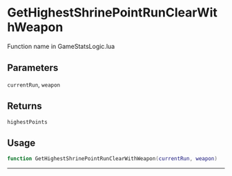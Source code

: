 # GetHighestShrinePointRunClearWithWeapon
Function name in GameStatsLogic.lua
## Parameters
`currentRun`, `weapon`
## Returns
`highestPoints`
## Usage
```lua
function GetHighestShrinePointRunClearWithWeapon(currentRun, weapon)
```
---
